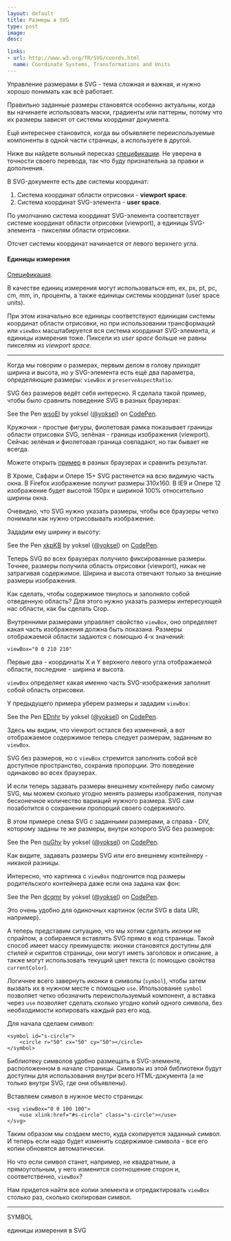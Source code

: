 ```yaml
---
layout: default
title: Размеры в SVG
type: post
image:
desc:

links:
- url: http://www.w3.org/TR/SVG/coords.html
  name: Coordinate Systems, Transformations and Units
---
```

Управление размерами в SVG - тема сложная и важная, и нужно хорошо понимать как всё работает.

Правильно заданные размеры становятся особенно актуальны, когда вы начинаете использовать маски, градиенты или паттерны, потому что их размеры зависят от системы координат документа.

Ещё интереснее становится, когда вы объявляете переиспользуемые компоненты в одной части страницы, а используете в другой.

Ниже вы найдете вольный пересказ <a href="http://www.w3.org/TR/SVG/coords.html">спецификации</a>. Не уверена в точности своего перевода, так что буду признательна за правки и дополнения.

<!--more-->

В SVG-документе есть две системы координат:

1. Система координат области отрисовки - <b>viewport space</b>.
2.  Система координат SVG-элемента - <b>user space</b>.

По умолчанию система координат SVG-элемента соответствует системе координат области отрисовки (viewport), а единицы SVG-элемента - пикселям области отрисовки.

Отсчет системы координат начинается от левого верхнего угла.

<h4>Единицы измерения</h4>

<a href="http://www.w3.org/TR/SVG/coords.html#Units">Спецификация</a>.

В качестве единиц измерения могут использоваться em, ex, px, pt, pc, cm, mm, in, проценты, а также единицы системы координат (user space units).

При этом изначально все единицы соответствуют единицам системы координат области отрисовки, но при использовании трансформаций или <code>viewBox</code> масштабируется вся система координат SVG-элемента, и единицы измерения тоже. Пиксели из <i>user space</i> больше не равны пикселям из <i>viewport space</i>.



-----------------

Когда мы говорим о размерах, первым делом в голову приходят ширина и высота, но у SVG-элемента есть ещё два параметра, определяющие размеры: <code>viewBox</code> и <code>preserveAspectRatio</code>.

SVG без размеров ведёт себя интересно. Я сделала такой пример, чтобы было сравнить поведение SVG в разных браузерах:

<p data-height="350" data-theme-id="4974" data-slug-hash="wsoEl" data-default-tab="result" class='codepen'>See the Pen <a href='http://codepen.io/yoksel/pen/wsoEl/'>wsoEl</a> by yoksel (<a href='http://codepen.io/yoksel'>@yoksel</a>) on <a href='http://codepen.io'>CodePen</a>.</p>
<script async src="//codepen.io/assets/embed/ei.js"></script>

Кружочки - простые фигуры, фиолетовая рамка показывает границы области отрисовки SVG, зелёная - границы изображения (<span class="svg-viewport">viewport</span>). Сейчас зелёная и фиолетовая граница совпадают, но так бывает не всегда.

Можете открыть <a href="http://codepen.io/yoksel/pen/wsoEl">пример</a> в разных браузерах и сравнить результат.

В Хроме, Сафари и Опере 15+ SVG растянется на всю видимую часть окна.
В Firefox изображение получит размеры 310x160.
В IE9 и Опере 12 изображение будет высотой 150px и шириной 100% относительно ширины окна.

Очевидно, что SVG нужно указать размеры, чтобы все браузеры четко понимали как нужно отрисовывать изображение.

Зададим ему ширину и высоту:

<p data-height="350" data-theme-id="4974" data-slug-hash="xkpKB" data-default-tab="result" class='codepen'>See the Pen <a href='http://codepen.io/yoksel/pen/xkpKB/'>xkpKB</a> by yoksel (<a href='http://codepen.io/yoksel'>@yoksel</a>) on <a href='http://codepen.io'>CodePen</a>.</p>
<script async src="//codepen.io/assets/embed/ei.js"></script>

Теперь SVG во всех браузерах получило фиксированные размеры. Точнее, размеры получила область отрисовки (<span class="svg-viewport">viewport</span>), никак не затрагивая содержимое. Ширина и высота отвечают только за внешние размеры изображения.

Как сделать, чтобы содержимое тянулось и заполняло собой отведенную область? Для этого нужно указать размеры интересующей нас области, как бы сделать Crop.

Внутренними размерами управляет свойство <code>viewBox</code>, оно определяет какая часть изображения должна быть показана. Размеры отображаемой области задаются с помощью 4-х значений:

<pre><code class="language-markup">viewBox="0 0 210 210"</code></pre>

Первые два - координаты X и Y верхнего левого угла отображаемой области, последние - ширина и высота.

<code>viewBox</code> определяет какая именно часть SVG-изображения заполнит собой область отрисовки.

У предыдущего примера уберем размеры и зададим <code>viewBox</code>:

<p data-height="350" data-theme-id="4974" data-slug-hash="EDnhr" data-default-tab="result" class='codepen'>See the Pen <a href='http://codepen.io/yoksel/pen/EDnhr/'>EDnhr</a> by yoksel (<a href='http://codepen.io/yoksel'>@yoksel</a>) on <a href='http://codepen.io'>CodePen</a>.</p>
<script async src="//codepen.io/assets/embed/ei.js"></script>

Здесь мы видим, что <span class="svg-viewport">viewport</span> остался без изменений, а вот отображаемое содержимое теперь следует размерам, заданным во <code>viewBox</code>.

SVG без размеров, но с <code>viewBox</code> стремится заполнить собой всё доступное пространство, сохранив пропорции. Это поведение одинаково во всех браузерах.

И если теперь задавать размеры внешнему контейнеру либо самому SVG, мы можем сколько угодно менять размеры изображения, получая бесконечное количество вариаций нужного размера. SVG сам позаботится о сохранении пропорций своего содержимого.

В этом примере слева SVG с заданными размерами, а справа - DIV, которому заданы те же размеры, внутри которого SVG без размеров:

<p data-height="280" data-theme-id="4974" data-slug-hash="nuGhv" data-default-tab="result" class='codepen'>See the Pen <a href='http://codepen.io/yoksel/pen/nuGhv/'>nuGhv</a> by yoksel (<a href='http://codepen.io/yoksel'>@yoksel</a>) on <a href='http://codepen.io'>CodePen</a>.</p>
<script async src="//codepen.io/assets/embed/ei.js"></script>

Как видите, задавать размеры SVG или его внешнему контейнеру - никакой разницы.

Интересно, что картинка с <code>viewBox</code> подгонится под размеры родительского контейнера даже если она задана как фон:

<p data-height="350" data-theme-id="4974" data-slug-hash="dcqmr" data-default-tab="result" class='codepen'>See the Pen <a href='http://codepen.io/yoksel/pen/dcqmr/'>dcqmr</a> by yoksel (<a href='http://codepen.io/yoksel'>@yoksel</a>) on <a href='http://codepen.io'>CodePen</a>.</p>
<script async src="//codepen.io/assets/embed/ei.js"></script>

Это очень удобно для одиночных картинок (если SVG в data URI, например).

А теперь представим ситуацию, что мы хотим сделать иконки не спрайтом, а собираемся вставлять SVG прямо в код страницы.
Такой способ имеет массу преимуществ: иконки становятся доступны для стилей и скриптов страницы, они могут иметь заголовок и описание, а также могут использовать текущий цвет текста (с помощью свойства <code>currentColor</code>).

Логичнее всего завернуть иконки в символы (<code>symbol</code>), чтобы затем вызвать их в нужном месте с помощью <code>use</code>.
Ипользование <code>symbol</code> позволяет четко обозначить переиспользуемый компонент, а вставка через <code>use</code> позволяет сделать сколько угодно копий одного символа, без необходимости копировать каждый раз его код.

Для начала сделаем символ:

<pre><code class="language-markup">&lt;symbol id="s-circle">
    &lt;circle r="50" cx="50" cy="50">&lt;/circle>
&lt;/symbol>
</code></pre>

Библиотеку символов удобно размещать в SVG-элементе, расположенном в начале страницы. Символы из этой библиотеки будут доступны для использования внутри всего HTML-документа (а не только внутри SVG, где они объявлены).

Вставляем символ в нужное место страницы:
<pre><code class="language-markup">&lt;svg viewBox="0 0 100 100">
    &lt;use xlink:href="#s-circle" class="s-circle">&lt;/use>
&lt;/svg>
</code></pre>

Таким образом мы создаем место, куда скопируется заданный символ. И теперь если надо будет изменить содержимое символа - все его копии обновятся автоматически.

Но что если символ станет, например, не квадратным, а прямоугольным, у него изменится соотношение сторон и, соответственно, <code>viewBox</code>?

Нам придется найти все копии элемента и отредактировать <code>viewBox</code> столько раз, сколько скопирован символ.

-----

SYMBOL

единицы измерения в SVG



